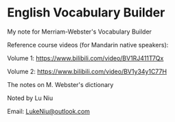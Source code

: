 # English Vocabulary Builder

My note for Merriam-Webster's Vocabulary Builder

Reference course videos (for Mandarin native speakers):

Volume 1: https://www.bilibili.com/video/BV1RJ411T7Qx

Volume 2: https://www.bilibili.com/video/BV1y34y1C77H

The notes on M. Webster's dictionary

Noted by Lu Niu

Email: <LukeNiu@outlook.com>
